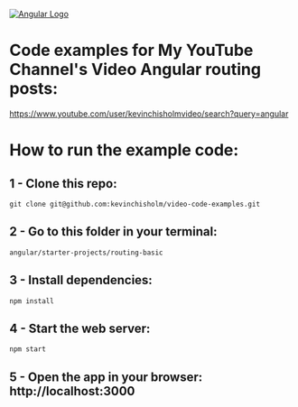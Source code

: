 [![Angular Logo](https://sub1.kevinchisholm.com/blog/images/angularjs-logo-small.png)](https://www.youtube.com/user/kevinchisholmvideo/search?query=angular)

# Code examples for My YouTube Channel's Video Angular routing posts: 

https://www.youtube.com/user/kevinchisholmvideo/search?query=angular

# How to run the example code:

## 1 - Clone this repo:

```
git clone git@github.com:kevinchisholm/video-code-examples.git
```
##  2 - Go to this folder in your terminal:

```
angular/starter-projects/routing-basic
```

## 3 - Install dependencies:

```
npm install
```

## 4 - Start the web server:

```
npm start
```

## 5 - Open the app in your browser: **http://localhost:3000**



